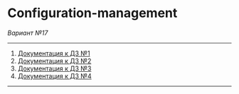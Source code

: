 # Configuration-management
*Вариант №17*

---
1. [Документация к ДЗ №1](Homework_1/readme.md)
2. [Документация к ДЗ №2](Homework_2/readme.md)
3. [Документация к ДЗ №3](Homework_3/readme.md)
4. [Документация к ДЗ №4](Homework_4/readme.md)
---